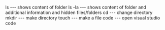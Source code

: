ls --- shows content of folder
ls -la --- shows content of folder and additional information and hidden files/folders
cd --- change directory
mkdir --- make directory
touch --- make a file
code --- open visual studio code
